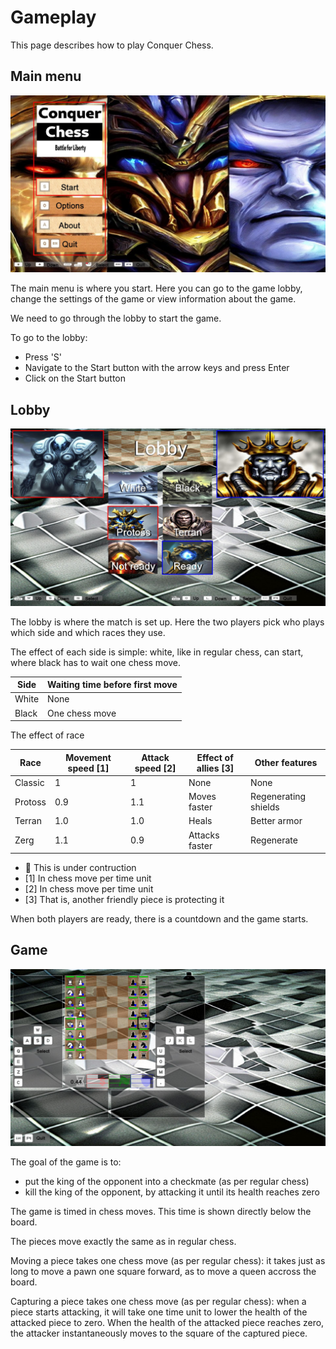 # Gameplay

This page describes how to play Conquer Chess.

## Main menu

![Main menu screen v0.8](screenshots/20250619_1.jpg)

The main menu is where you start. Here you can go to the game lobby,
change the settings of the game or view information about the game.

We need to go through the lobby to start the game.

To go to the lobby:

- Press 'S'
- Navigate to the Start button with the arrow keys and press Enter
- Click on the Start button

## Lobby

![Lobby screen v0.8](screenshots/20250619_2.jpg)

The lobby is where the match is set up.
Here the two players pick who plays which side
and which races they use.

The effect of each side is simple: white, like in regular chess, can start,
where black has to wait one chess move.

Side |Waiting time before first move
-----|-------------------------------
White|None
Black|One chess move

The effect of race

<!-- markdownlint-disable MD013 --><!-- Tables cannot be split up over lines, hence will break 80 characters per line -->

Race   |Movement speed [1] |Attack speed [2]  |Effect of allies [3] |Other features
-------|-------------------|------------------|---------------------|---------------
Classic|1                  |1                 |None                 |None
Protoss|0.9                |1.1               |Moves faster         |Regenerating shields
Terran |1.0                |1.0               |Heals                |Better armor
Zerg   |1.1                |0.9               |Attacks faster       |Regenerate

<!-- markdownlint-enable MD013 -->

- :construction: This is under contruction
- [1] In chess move per time unit
- [2] In chess move per time unit
- [3] That is, another friendly piece is protecting it

When both players are ready, there is a countdown and the game starts.

## Game

![Game screen v0.8](screenshots/20250622_3.jpg)

The goal of the game is to:

- put the king of the opponent into a checkmate (as per regular chess)
- kill the king of the opponent, by attacking it until its health reaches zero

The game is timed in chess moves.
This time is shown directly below the board.

The pieces move exactly the same as in regular chess.

Moving a piece takes one chess move (as per regular chess):
it takes just as long to move a pawn one square forward,
as to move a queen accross the board.

Capturing a piece takes one chess move (as per regular chess):
when a piece starts attacking, it will take one time unit
to lower the health of the attacked piece to zero.
When the health of the attacked piece reaches zero,
the attacker instantaneously moves to the square of the
captured piece.

